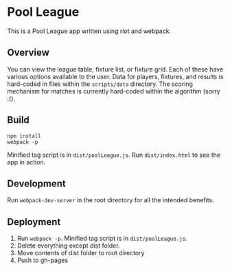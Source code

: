 # Pool League

This is a Pool League app written using riot and webpack.

## Overview

You can view the league table, fixture list, or fixture grid. Each of these have various options available to the user. Data for players, fixtures, and results is hard-coded in files within the `scripts/data` directory. The scoring mechanism for matches is currently hard-coded within the algorithm (sorry :().

## Build

```
npm install
webpack -p
```

Minified tag script is in `dist/poolLeague.js`. Run `dist/index.html` to see the app in action.

## Development

Run `webpack-dev-server` in the root directory for all the intended benefits.

## Deployment

1. Run `webpack -p`. Minified tag script is in `dist/poolLeague.js`.
2. Delete everything except dist folder.
3. Move contents of dist folder to root directory
4. Push to gh-pages

